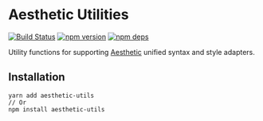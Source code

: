 # Aesthetic Utilities

[![Build Status](https://github.com/milesj/aesthetic/workflows/Build/badge.svg)](https://github.com/milesj/aesthetic/actions?query=branch%3Amaster)
[![npm version](https://badge.fury.io/js/aesthetic-utils.svg)](https://www.npmjs.com/package/aesthetic-utils)
[![npm deps](https://david-dm.org/milesj/aesthetic.svg?path=packages/utils-legacy)](https://www.npmjs.com/package/aesthetic-utils)

Utility functions for supporting [Aesthetic](https://github.com/milesj/aesthetic) unified syntax and
style adapters.

## Installation

```
yarn add aesthetic-utils
// Or
npm install aesthetic-utils
```
